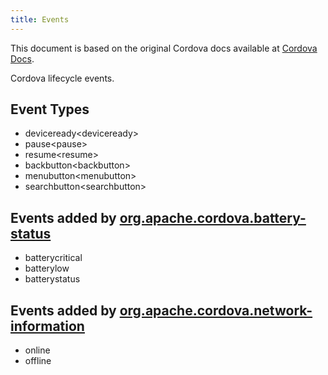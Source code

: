 ```yaml
---
title: Events
---
```


<div class="admonition note">

This document is based on the original Cordova docs available at
[Cordova
Docs](http://docs.phonegap.com/en/3.5.0/cordova_events_events.md.html#Events).

</div>

Cordova lifecycle events.

Event Types
-----------

-   deviceready&lt;deviceready&gt;
-   pause&lt;pause&gt;
-   resume&lt;resume&gt;
-   backbutton&lt;backbutton&gt;
-   menubutton&lt;menubutton&gt;
-   searchbutton&lt;searchbutton&gt;

Events added by [org.apache.cordova.battery-status](https://github.com/apache/cordova-plugin-battery-status/blob/master/README.md)
----------------------------------------------------------------------------------------------------------------------------------

-   batterycritical
-   batterylow
-   batterystatus

Events added by [org.apache.cordova.network-information](https://github.com/apache/cordova-plugin-network-information/blob/master/README.md)
--------------------------------------------------------------------------------------------------------------------------------------------

-   online
-   offline

